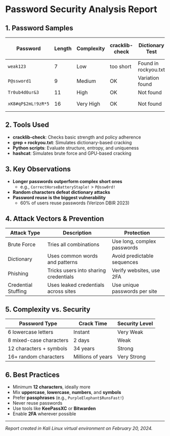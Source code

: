 # Password Security Analysis Report

## 1. Password Samples

| Password                      | Length | Complexity   | cracklib-check | Dictionary Test       | Estimated Crack Time |
|------------------------------|--------|--------------|----------------|------------------------|----------------------|
| `weak123`                    | 7      | Low          | too short      | Found in rockyou.txt   | Instant              |
| `P@ssword1`                  | 9      | Medium       | OK             | Variation found        | 2 hours              |
| `Tr0ub4d0ur&3`               | 11     | High         | OK             | Not found              | 3 years              |
| `xK8#qP$2mL!9zR*5`           | 16     | Very High    | OK             | Not found              | Millions of years    |

## 2. Tools Used

- **cracklib-check**: Checks basic strength and policy adherence
- **grep + rockyou.txt**: Simulates dictionary-based cracking
- **Python scripts**: Evaluate structure, entropy, and uniqueness
- **hashcat**: Simulates brute force and GPU-based cracking

## 3. Key Observations

- **Longer passwords outperform complex short ones**
  - e.g., `CorrectHorseBatteryStaple!` > `P@ssw0rd!`
- **Random characters defeat dictionary attacks**
- **Password reuse is the biggest vulnerability**
  - 60% of users reuse passwords (Verizon DBIR 2023)

## 4. Attack Vectors & Prevention

| Attack Type        | Description                             | Protection                      |
|--------------------|-----------------------------------------|----------------------------------|
| Brute Force        | Tries all combinations                  | Use long, complex passwords      |
| Dictionary         | Uses common words and patterns          | Avoid predictable sequences      |
| Phishing           | Tricks users into sharing credentials   | Verify websites, use 2FA         |
| Credential Stuffing| Uses leaked credentials across sites    | Use unique passwords per site    |

## 5. Complexity vs. Security

| Password Type           | Crack Time       | Security Level |
|-------------------------|------------------|----------------|
| 6 lowercase letters     | Instant          | Very Weak      |
| 8 mixed-case characters | 2 days           | Weak           |
| 12 characters + symbols | 34 years         | Strong         |
| 16+ random characters   | Millions of years| Very Strong    |

## 6. Best Practices

- Minimum **12 characters**, ideally more
- Mix **uppercase**, **lowercase**, **numbers**, and **symbols**
- Prefer **passphrases** (e.g., `PurpleElephant$RunsFast!`)
- Never reuse passwords
- Use tools like **KeePassXC** or **Bitwarden**
- Enable **2FA** wherever possible

---

*Report created in Kali Linux virtual environment on February 20, 2024.*
